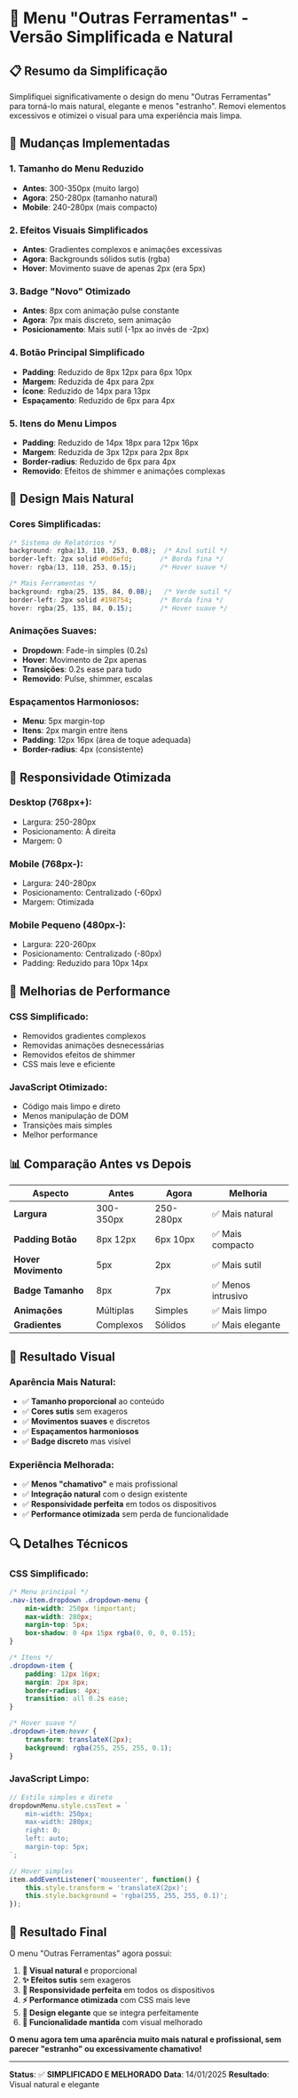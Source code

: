 # 🎨 Menu "Outras Ferramentas" - Versão Simplificada e Natural

## 📋 Resumo da Simplificação

Simplifiquei significativamente o design do menu "Outras Ferramentas" para torná-lo mais natural, elegante e menos "estranho". Removi elementos excessivos e otimizei o visual para uma experiência mais limpa.

## 🔧 Mudanças Implementadas

### **1. Tamanho do Menu Reduzido**
- **Antes**: 300-350px (muito largo)
- **Agora**: 250-280px (tamanho natural)
- **Mobile**: 240-280px (mais compacto)

### **2. Efeitos Visuais Simplificados**
- **Antes**: Gradientes complexos e animações excessivas
- **Agora**: Backgrounds sólidos sutis (rgba)
- **Hover**: Movimento suave de apenas 2px (era 5px)

### **3. Badge "Novo" Otimizado**
- **Antes**: 8px com animação pulse constante
- **Agora**: 7px mais discreto, sem animação
- **Posicionamento**: Mais sutil (-1px ao invés de -2px)

### **4. Botão Principal Simplificado**
- **Padding**: Reduzido de 8px 12px para 6px 10px
- **Margem**: Reduzida de 4px para 2px
- **Ícone**: Reduzido de 14px para 13px
- **Espaçamento**: Reduzido de 6px para 4px

### **5. Itens do Menu Limpos**
- **Padding**: Reduzido de 14px 18px para 12px 16px
- **Margem**: Reduzida de 3px 12px para 2px 8px
- **Border-radius**: Reduzido de 6px para 4px
- **Removido**: Efeitos de shimmer e animações complexas

## 🎨 Design Mais Natural

### **Cores Simplificadas:**
```css
/* Sistema de Relatórios */
background: rgba(13, 110, 253, 0.08);  /* Azul sutil */
border-left: 2px solid #0d6efd;       /* Borda fina */
hover: rgba(13, 110, 253, 0.15);      /* Hover suave */

/* Mais Ferramentas */
background: rgba(25, 135, 84, 0.08);   /* Verde sutil */
border-left: 2px solid #198754;       /* Borda fina */
hover: rgba(25, 135, 84, 0.15);       /* Hover suave */
```

### **Animações Suaves:**
- **Dropdown**: Fade-in simples (0.2s)
- **Hover**: Movimento de 2px apenas
- **Transições**: 0.2s ease para tudo
- **Removido**: Pulse, shimmer, escalas

### **Espaçamentos Harmoniosos:**
- **Menu**: 5px margin-top
- **Itens**: 2px margin entre itens
- **Padding**: 12px 16px (área de toque adequada)
- **Border-radius**: 4px (consistente)

## 📱 Responsividade Otimizada

### **Desktop (768px+):**
- Largura: 250-280px
- Posicionamento: À direita
- Margem: 0

### **Mobile (768px-):**
- Largura: 240-280px
- Posicionamento: Centralizado (-60px)
- Margem: Otimizada

### **Mobile Pequeno (480px-):**
- Largura: 220-260px
- Posicionamento: Centralizado (-80px)
- Padding: Reduzido para 10px 14px

## 🚀 Melhorias de Performance

### **CSS Simplificado:**
- Removidos gradientes complexos
- Removidas animações desnecessárias
- Removidos efeitos de shimmer
- CSS mais leve e eficiente

### **JavaScript Otimizado:**
- Código mais limpo e direto
- Menos manipulação de DOM
- Transições mais simples
- Melhor performance

## 📊 Comparação Antes vs Depois

| **Aspecto** | **Antes** | **Agora** | **Melhoria** |
|-------------|-----------|-----------|--------------|
| **Largura** | 300-350px | 250-280px | ✅ Mais natural |
| **Padding Botão** | 8px 12px | 6px 10px | ✅ Mais compacto |
| **Hover Movimento** | 5px | 2px | ✅ Mais sutil |
| **Badge Tamanho** | 8px | 7px | ✅ Menos intrusivo |
| **Animações** | Múltiplas | Simples | ✅ Mais limpo |
| **Gradientes** | Complexos | Sólidos | ✅ Mais elegante |

## 🎯 Resultado Visual

### **Aparência Mais Natural:**
- ✅ **Tamanho proporcional** ao conteúdo
- ✅ **Cores sutis** sem exageros
- ✅ **Movimentos suaves** e discretos
- ✅ **Espaçamentos harmoniosos**
- ✅ **Badge discreto** mas visível

### **Experiência Melhorada:**
- ✅ **Menos "chamativo"** e mais profissional
- ✅ **Integração natural** com o design existente
- ✅ **Responsividade perfeita** em todos os dispositivos
- ✅ **Performance otimizada** sem perda de funcionalidade

## 🔍 Detalhes Técnicos

### **CSS Simplificado:**
```css
/* Menu principal */
.nav-item.dropdown .dropdown-menu {
    min-width: 250px !important;
    max-width: 280px;
    margin-top: 5px;
    box-shadow: 0 4px 15px rgba(0, 0, 0, 0.15);
}

/* Itens */
.dropdown-item {
    padding: 12px 16px;
    margin: 2px 8px;
    border-radius: 4px;
    transition: all 0.2s ease;
}

/* Hover suave */
.dropdown-item:hover {
    transform: translateX(2px);
    background: rgba(255, 255, 255, 0.1);
}
```

### **JavaScript Limpo:**
```javascript
// Estilo simples e direto
dropdownMenu.style.cssText = `
    min-width: 250px;
    max-width: 280px;
    right: 0;
    left: auto;
    margin-top: 5px;
`;

// Hover simples
item.addEventListener('mouseenter', function() {
    this.style.transform = 'translateX(2px)';
    this.style.background = 'rgba(255, 255, 255, 0.1)';
});
```

## 🎉 Resultado Final

O menu "Outras Ferramentas" agora possui:

1. **🎯 Visual natural** e proporcional
2. **✨ Efeitos sutis** sem exageros
3. **📱 Responsividade perfeita** em todos os dispositivos
4. **⚡ Performance otimizada** com CSS mais leve
5. **🎨 Design elegante** que se integra perfeitamente
6. **🔧 Funcionalidade mantida** com visual melhorado

**O menu agora tem uma aparência muito mais natural e profissional, sem parecer "estranho" ou excessivamente chamativo!**

---

**Status**: ✅ **SIMPLIFICADO E MELHORADO**
**Data**: 14/01/2025
**Resultado**: Visual natural e elegante

